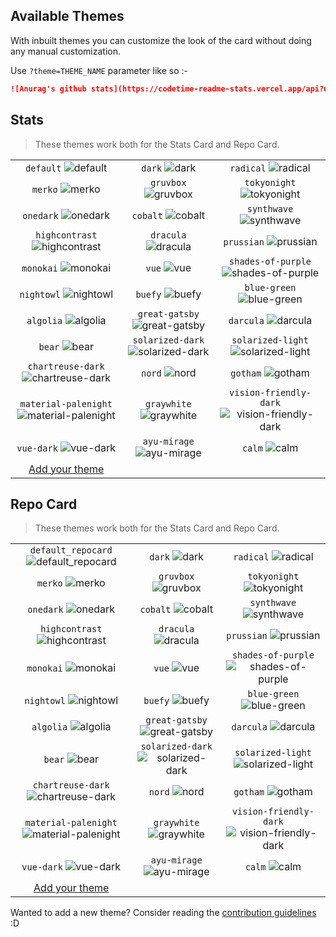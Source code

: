 ## Available Themes

<!-- DO NOT EDIT THIS FILE DIRECTLY -->

With inbuilt themes you can customize the look of the card without doing any manual customization.

Use `?theme=THEME_NAME` parameter like so :-

```md
![Anurag's github stats](https://codetime-readme-stats.vercel.app/api?username=kylepeeler&theme=dark&show_icons=true)
```

## Stats

> These themes work both for the Stats Card and Repo Card.

| | | |
| :--: | :--: | :--: |
| `default` ![default][default] | `dark` ![dark][dark] | `radical` ![radical][radical] |
| `merko` ![merko][merko] | `gruvbox` ![gruvbox][gruvbox] | `tokyonight` ![tokyonight][tokyonight] |
| `onedark` ![onedark][onedark] | `cobalt` ![cobalt][cobalt] | `synthwave` ![synthwave][synthwave] |
| `highcontrast` ![highcontrast][highcontrast] | `dracula` ![dracula][dracula] | `prussian` ![prussian][prussian] |
| `monokai` ![monokai][monokai] | `vue` ![vue][vue] | `shades-of-purple` ![shades-of-purple][shades-of-purple] |
| `nightowl` ![nightowl][nightowl] | `buefy` ![buefy][buefy] | `blue-green` ![blue-green][blue-green] |
| `algolia` ![algolia][algolia] | `great-gatsby` ![great-gatsby][great-gatsby] | `darcula` ![darcula][darcula] |
| `bear` ![bear][bear] | `solarized-dark` ![solarized-dark][solarized-dark] | `solarized-light` ![solarized-light][solarized-light] |
| `chartreuse-dark` ![chartreuse-dark][chartreuse-dark] | `nord` ![nord][nord] | `gotham` ![gotham][gotham] |
| `material-palenight` ![material-palenight][material-palenight] | `graywhite` ![graywhite][graywhite] | `vision-friendly-dark` ![vision-friendly-dark][vision-friendly-dark] |
| `vue-dark` ![vue-dark][vue-dark] | `ayu-mirage` ![ayu-mirage][ayu-mirage] | `calm` ![calm][calm] |
| [Add your theme][add-theme] | | |

## Repo Card

> These themes work both for the Stats Card and Repo Card.

| | | |
| :--: | :--: | :--: |
| `default_repocard` ![default_repocard][default_repocard_repo] | `dark` ![dark][dark_repo] | `radical` ![radical][radical_repo] |
| `merko` ![merko][merko_repo] | `gruvbox` ![gruvbox][gruvbox_repo] | `tokyonight` ![tokyonight][tokyonight_repo] |
| `onedark` ![onedark][onedark_repo] | `cobalt` ![cobalt][cobalt_repo] | `synthwave` ![synthwave][synthwave_repo] |
| `highcontrast` ![highcontrast][highcontrast_repo] | `dracula` ![dracula][dracula_repo] | `prussian` ![prussian][prussian_repo] |
| `monokai` ![monokai][monokai_repo] | `vue` ![vue][vue_repo] | `shades-of-purple` ![shades-of-purple][shades-of-purple_repo] |
| `nightowl` ![nightowl][nightowl_repo] | `buefy` ![buefy][buefy_repo] | `blue-green` ![blue-green][blue-green_repo] |
| `algolia` ![algolia][algolia_repo] | `great-gatsby` ![great-gatsby][great-gatsby_repo] | `darcula` ![darcula][darcula_repo] |
| `bear` ![bear][bear_repo] | `solarized-dark` ![solarized-dark][solarized-dark_repo] | `solarized-light` ![solarized-light][solarized-light_repo] |
| `chartreuse-dark` ![chartreuse-dark][chartreuse-dark_repo] | `nord` ![nord][nord_repo] | `gotham` ![gotham][gotham_repo] |
| `material-palenight` ![material-palenight][material-palenight_repo] | `graywhite` ![graywhite][graywhite_repo] | `vision-friendly-dark` ![vision-friendly-dark][vision-friendly-dark_repo] |
| `vue-dark` ![vue-dark][vue-dark_repo] | `ayu-mirage` ![ayu-mirage][ayu-mirage_repo] | `calm` ![calm][calm_repo] |
| [Add your theme][add-theme] | | |

[default]: https://codetime-readme-stats.vercel.app/api?username=kylepeeler&show_icons=true&hide=contribs,prs&cache_seconds=86400&theme=default
[default_repocard]: https://codetime-readme-stats.vercel.app/api?username=kylepeeler&show_icons=true&hide=contribs,prs&cache_seconds=86400&theme=default_repocard
[dark]: https://codetime-readme-stats.vercel.app/api?username=kylepeeler&show_icons=true&hide=contribs,prs&cache_seconds=86400&theme=dark
[radical]: https://codetime-readme-stats.vercel.app/api?username=kylepeeler&show_icons=true&hide=contribs,prs&cache_seconds=86400&theme=radical
[merko]: https://codetime-readme-stats.vercel.app/api?username=kylepeeler&show_icons=true&hide=contribs,prs&cache_seconds=86400&theme=merko
[gruvbox]: https://codetime-readme-stats.vercel.app/api?username=kylepeeler&show_icons=true&hide=contribs,prs&cache_seconds=86400&theme=gruvbox
[tokyonight]: https://codetime-readme-stats.vercel.app/api?username=kylepeeler&show_icons=true&hide=contribs,prs&cache_seconds=86400&theme=tokyonight
[onedark]: https://codetime-readme-stats.vercel.app/api?username=kylepeeler&show_icons=true&hide=contribs,prs&cache_seconds=86400&theme=onedark
[cobalt]: https://codetime-readme-stats.vercel.app/api?username=kylepeeler&show_icons=true&hide=contribs,prs&cache_seconds=86400&theme=cobalt
[synthwave]: https://codetime-readme-stats.vercel.app/api?username=kylepeeler&show_icons=true&hide=contribs,prs&cache_seconds=86400&theme=synthwave
[highcontrast]: https://codetime-readme-stats.vercel.app/api?username=kylepeeler&show_icons=true&hide=contribs,prs&cache_seconds=86400&theme=highcontrast
[dracula]: https://codetime-readme-stats.vercel.app/api?username=kylepeeler&show_icons=true&hide=contribs,prs&cache_seconds=86400&theme=dracula
[prussian]: https://codetime-readme-stats.vercel.app/api?username=kylepeeler&show_icons=true&hide=contribs,prs&cache_seconds=86400&theme=prussian
[monokai]: https://codetime-readme-stats.vercel.app/api?username=kylepeeler&show_icons=true&hide=contribs,prs&cache_seconds=86400&theme=monokai
[vue]: https://codetime-readme-stats.vercel.app/api?username=kylepeeler&show_icons=true&hide=contribs,prs&cache_seconds=86400&theme=vue
[shades-of-purple]: https://codetime-readme-stats.vercel.app/api?username=kylepeeler&show_icons=true&hide=contribs,prs&cache_seconds=86400&theme=shades-of-purple
[nightowl]: https://codetime-readme-stats.vercel.app/api?username=kylepeeler&show_icons=true&hide=contribs,prs&cache_seconds=86400&theme=nightowl
[buefy]: https://codetime-readme-stats.vercel.app/api?username=kylepeeler&show_icons=true&hide=contribs,prs&cache_seconds=86400&theme=buefy
[blue-green]: https://codetime-readme-stats.vercel.app/api?username=kylepeeler&show_icons=true&hide=contribs,prs&cache_seconds=86400&theme=blue-green
[algolia]: https://codetime-readme-stats.vercel.app/api?username=kylepeeler&show_icons=true&hide=contribs,prs&cache_seconds=86400&theme=algolia
[great-gatsby]: https://codetime-readme-stats.vercel.app/api?username=kylepeeler&show_icons=true&hide=contribs,prs&cache_seconds=86400&theme=great-gatsby
[darcula]: https://codetime-readme-stats.vercel.app/api?username=kylepeeler&show_icons=true&hide=contribs,prs&cache_seconds=86400&theme=darcula
[bear]: https://codetime-readme-stats.vercel.app/api?username=kylepeeler&show_icons=true&hide=contribs,prs&cache_seconds=86400&theme=bear
[solarized-dark]: https://codetime-readme-stats.vercel.app/api?username=kylepeeler&show_icons=true&hide=contribs,prs&cache_seconds=86400&theme=solarized-dark
[solarized-light]: https://codetime-readme-stats.vercel.app/api?username=kylepeeler&show_icons=true&hide=contribs,prs&cache_seconds=86400&theme=solarized-light
[chartreuse-dark]: https://codetime-readme-stats.vercel.app/api?username=kylepeeler&show_icons=true&hide=contribs,prs&cache_seconds=86400&theme=chartreuse-dark
[nord]: https://codetime-readme-stats.vercel.app/api?username=kylepeeler&show_icons=true&hide=contribs,prs&cache_seconds=86400&theme=nord
[gotham]: https://codetime-readme-stats.vercel.app/api?username=kylepeeler&show_icons=true&hide=contribs,prs&cache_seconds=86400&theme=gotham
[material-palenight]: https://codetime-readme-stats.vercel.app/api?username=kylepeeler&show_icons=true&hide=contribs,prs&cache_seconds=86400&theme=material-palenight
[graywhite]: https://codetime-readme-stats.vercel.app/api?username=kylepeeler&show_icons=true&hide=contribs,prs&cache_seconds=86400&theme=graywhite
[vision-friendly-dark]: https://codetime-readme-stats.vercel.app/api?username=kylepeeler&show_icons=true&hide=contribs,prs&cache_seconds=86400&theme=vision-friendly-dark
[vue-dark]: https://codetime-readme-stats.vercel.app/api?username=kylepeeler&show_icons=true&hide=contribs,prs&cache_seconds=86400&theme=vue-dark
[ayu-mirage]: https://codetime-readme-stats.vercel.app/api?username=kylepeeler&show_icons=true&hide=contribs,prs&cache_seconds=86400&theme=ayu-mirage
[calm]: https://codetime-readme-stats.vercel.app/api?username=kylepeeler&show_icons=true&hide=contribs,prs&cache_seconds=86400&theme=calm

[default_repo]: https://codetime-readme-stats.vercel.app/api/pin/?username=kylepeeler&repo=codetime-readme-stats&cache_seconds=86400&theme=default
[default_repocard_repo]: https://codetime-readme-stats.vercel.app/api/pin/?username=kylepeeler&repo=codetime-readme-stats&cache_seconds=86400&theme=default_repocard
[dark_repo]: https://codetime-readme-stats.vercel.app/api/pin/?username=kylepeeler&repo=codetime-readme-stats&cache_seconds=86400&theme=dark
[radical_repo]: https://codetime-readme-stats.vercel.app/api/pin/?username=kylepeeler&repo=codetime-readme-stats&cache_seconds=86400&theme=radical
[merko_repo]: https://codetime-readme-stats.vercel.app/api/pin/?username=kylepeeler&repo=codetime-readme-stats&cache_seconds=86400&theme=merko
[gruvbox_repo]: https://codetime-readme-stats.vercel.app/api/pin/?username=kylepeeler&repo=codetime-readme-stats&cache_seconds=86400&theme=gruvbox
[tokyonight_repo]: https://codetime-readme-stats.vercel.app/api/pin/?username=kylepeeler&repo=codetime-readme-stats&cache_seconds=86400&theme=tokyonight
[onedark_repo]: https://codetime-readme-stats.vercel.app/api/pin/?username=kylepeeler&repo=codetime-readme-stats&cache_seconds=86400&theme=onedark
[cobalt_repo]: https://codetime-readme-stats.vercel.app/api/pin/?username=kylepeeler&repo=codetime-readme-stats&cache_seconds=86400&theme=cobalt
[synthwave_repo]: https://codetime-readme-stats.vercel.app/api/pin/?username=kylepeeler&repo=codetime-readme-stats&cache_seconds=86400&theme=synthwave
[highcontrast_repo]: https://codetime-readme-stats.vercel.app/api/pin/?username=kylepeeler&repo=codetime-readme-stats&cache_seconds=86400&theme=highcontrast
[dracula_repo]: https://codetime-readme-stats.vercel.app/api/pin/?username=kylepeeler&repo=codetime-readme-stats&cache_seconds=86400&theme=dracula
[prussian_repo]: https://codetime-readme-stats.vercel.app/api/pin/?username=kylepeeler&repo=codetime-readme-stats&cache_seconds=86400&theme=prussian
[monokai_repo]: https://codetime-readme-stats.vercel.app/api/pin/?username=kylepeeler&repo=codetime-readme-stats&cache_seconds=86400&theme=monokai
[vue_repo]: https://codetime-readme-stats.vercel.app/api/pin/?username=kylepeeler&repo=codetime-readme-stats&cache_seconds=86400&theme=vue
[shades-of-purple_repo]: https://codetime-readme-stats.vercel.app/api/pin/?username=kylepeeler&repo=codetime-readme-stats&cache_seconds=86400&theme=shades-of-purple
[nightowl_repo]: https://codetime-readme-stats.vercel.app/api/pin/?username=kylepeeler&repo=codetime-readme-stats&cache_seconds=86400&theme=nightowl
[buefy_repo]: https://codetime-readme-stats.vercel.app/api/pin/?username=kylepeeler&repo=codetime-readme-stats&cache_seconds=86400&theme=buefy
[blue-green_repo]: https://codetime-readme-stats.vercel.app/api/pin/?username=kylepeeler&repo=codetime-readme-stats&cache_seconds=86400&theme=blue-green
[algolia_repo]: https://codetime-readme-stats.vercel.app/api/pin/?username=kylepeeler&repo=codetime-readme-stats&cache_seconds=86400&theme=algolia
[great-gatsby_repo]: https://codetime-readme-stats.vercel.app/api/pin/?username=kylepeeler&repo=codetime-readme-stats&cache_seconds=86400&theme=great-gatsby
[darcula_repo]: https://codetime-readme-stats.vercel.app/api/pin/?username=kylepeeler&repo=codetime-readme-stats&cache_seconds=86400&theme=darcula
[bear_repo]: https://codetime-readme-stats.vercel.app/api/pin/?username=kylepeeler&repo=codetime-readme-stats&cache_seconds=86400&theme=bear
[solarized-dark_repo]: https://codetime-readme-stats.vercel.app/api/pin/?username=kylepeeler&repo=codetime-readme-stats&cache_seconds=86400&theme=solarized-dark
[solarized-light_repo]: https://codetime-readme-stats.vercel.app/api/pin/?username=kylepeeler&repo=codetime-readme-stats&cache_seconds=86400&theme=solarized-light
[chartreuse-dark_repo]: https://codetime-readme-stats.vercel.app/api/pin/?username=kylepeeler&repo=codetime-readme-stats&cache_seconds=86400&theme=chartreuse-dark
[nord_repo]: https://codetime-readme-stats.vercel.app/api/pin/?username=kylepeeler&repo=codetime-readme-stats&cache_seconds=86400&theme=nord
[gotham_repo]: https://codetime-readme-stats.vercel.app/api/pin/?username=kylepeeler&repo=codetime-readme-stats&cache_seconds=86400&theme=gotham
[material-palenight_repo]: https://codetime-readme-stats.vercel.app/api/pin/?username=kylepeeler&repo=codetime-readme-stats&cache_seconds=86400&theme=material-palenight
[graywhite_repo]: https://codetime-readme-stats.vercel.app/api/pin/?username=kylepeeler&repo=codetime-readme-stats&cache_seconds=86400&theme=graywhite
[vision-friendly-dark_repo]: https://codetime-readme-stats.vercel.app/api/pin/?username=kylepeeler&repo=codetime-readme-stats&cache_seconds=86400&theme=vision-friendly-dark
[vue-dark_repo]: https://codetime-readme-stats.vercel.app/api/pin/?username=kylepeeler&repo=codetime-readme-stats&cache_seconds=86400&theme=vue-dark
[ayu-mirage_repo]: https://codetime-readme-stats.vercel.app/api/pin/?username=kylepeeler&repo=codetime-readme-stats&cache_seconds=86400&theme=ayu-mirage
[calm_repo]: https://codetime-readme-stats.vercel.app/api/pin/?username=kylepeeler&repo=codetime-readme-stats&cache_seconds=86400&theme=calm

[add-theme]: https://github.com/kylepeeler/codetime-readme-stats/edit/master/themes/index.js

Wanted to add a new theme? Consider reading the [contribution guidelines](../CONTRIBUTING.md#themes-contribution) :D
